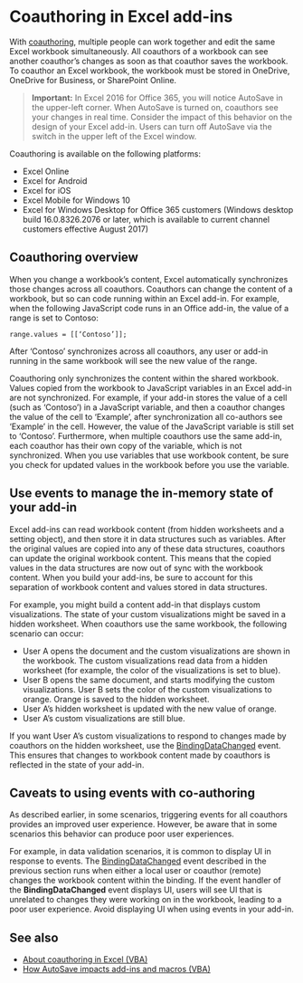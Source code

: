 # Coauthoring in Excel add-ins  

With [coauthoring](https://support.office.com/en-US/article/Collaborate-on-Excel-workbooks-at-the-same-time-with-co-authoring-7152aa8b-b791-414c-a3bb-3024e46fb104), multiple people can work together and edit the same Excel workbook simultaneously. All coauthors of a workbook can see another coauthor’s changes as soon as that coauthor saves the workbook. To coauthor an Excel workbook, the workbook must be stored in OneDrive, OneDrive for Business, or SharePoint Online.

> **Important:** In Excel 2016 for Office 365, you will notice AutoSave in the upper-left corner. When AutoSave is turned on, coauthors see your changes in real time. Consider the impact of this behavior on the design of your Excel add-in. Users can turn off AutoSave via the switch in the upper left of the Excel window.

Coauthoring is available on the following platforms:

- Excel Online
- Excel for Android
- Excel for iOS
- Excel Mobile for Windows 10
- Excel for Windows Desktop for Office 365 customers (Windows desktop build 16.0.8326.2076 or later, which is available to current channel customers effective August 2017)

## Coauthoring overview
 
When you change a workbook’s content, Excel automatically synchronizes those changes across all coauthors. Coauthors can change the content of a workbook, but so can code running within an Excel add-in. For example, when the following JavaScript code runs in an Office add-in, the value of a range is set to Contoso:


    range.values = [[‘Contoso’]];

After ‘Contoso’ synchronizes across all coauthors, any user or add-in running in the same workbook will see the new value of the range. 

Coauthoring only synchronizes the content within the shared workbook. Values copied from the workbook to JavaScript variables in an Excel add-in are not synchronized. For example, if your add-in stores the value of a cell (such as ‘Contoso’) in a JavaScript variable, and then a coauthor changes the value of the cell to ‘Example’, after synchronization all co-authors see ‘Example’ in the cell. However, the value of the JavaScript variable is still set to ‘Contoso’. Furthermore, when multiple coauthors use the same add-in, each coauthor has their own copy of the variable, which is not synchronized. When you use variables that use workbook content, be sure you check for updated values in the workbook before you use the variable. 

## Use events to manage the in-memory state of your add-in
 
Excel add-ins can read workbook content (from hidden worksheets and a setting object), and then store it in data structures such as variables. After the original values are copied into any of these data structures, coauthors can update the original workbook content. This means that the copied values in the data structures are now out of sync with the workbook content. When you build your add-ins, be sure to account for this separation of workbook content and values stored in data structures.

For example, you might build a content add-in that displays custom visualizations. The state of your custom visualizations might be saved in a hidden worksheet. When coauthors use the same workbook, the following scenario can occur:

- User A opens the document and the custom visualizations are shown in the workbook. The custom visualizations read data from a hidden worksheet (for example, the color of the visualizations is set to blue).
- User B opens the same document, and starts modifying the custom visualizations. User B sets the color of the custom visualizations to orange. Orange is saved to the hidden worksheet.
- User A’s hidden worksheet is updated with the new value of orange.
- User A’s custom visualizations are still blue. 

If you want User A’s custom visualizations to respond to changes made by coauthors on the hidden worksheet, use the [BindingDataChanged](../../reference/shared/binding.bindingdatachangedevent.md) event. This ensures that changes to workbook content made by coauthors is reflected in the state of your add-in.

## Caveats to using events with co-authoring 

As described earlier, in some scenarios, triggering events for all coauthors provides an improved user experience. However, be aware that in some scenarios this behavior can produce poor user experiences. 

For example, in data validation scenarios, it is common to display UI in response to events. The [BindingDataChanged](../../reference/shared/binding.bindingdatachangedevent.md) event described in the previous section runs when either a local user or coauthor (remote) changes the workbook content within the binding. If the event handler of the **BindingDataChanged** event displays UI, users will see UI that is unrelated to changes they were working on in the workbook, leading to a poor user experience. Avoid displaying UI when using events in your add-in.

## See also 

- [About coauthoring in Excel (VBA)](https://msdn.microsoft.com/en-us/vba/excel-vba/articles/about-coauthoring-in-excel) 
- [How AutoSave impacts add-ins and macros (VBA)](https://msdn.microsoft.com/en-us/vba/office-shared-vba/articles/how-autosave-impacts-addins-and-macros) 
